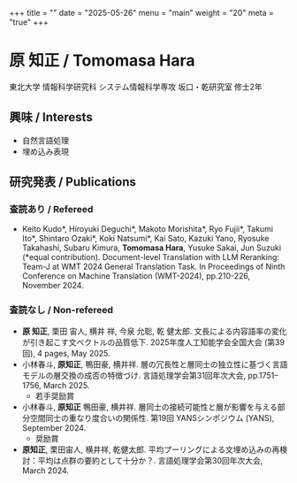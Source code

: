 +++
title = ""
date = "2025-05-26"
menu = "main"
weight = "20"
meta = "true"
+++

# 原 知正 / Tomomasa Hara

東北大学 情報科学研究科 システム情報科学専攻 坂口・乾研究室 修士2年

## 興味 / Interests

- 自然言語処理
- 埋め込み表現

## 研究発表 / Publications

### 査読あり / Refereed

- Keito Kudo*, Hiroyuki Deguchi*, Makoto Morishita*, Ryo Fujii*, Takumi Ito*, Shintaro Ozaki*, Koki Natsumi*, Kai Sato, Kazuki Yano, Ryosuke Takahashi, Subaru Kimura, **Tomomasa Hara**, Yusuke Sakai, Jun Suzuki (*equal contribution). Document-level Translation with LLM Reranking: Team-J at WMT 2024 General Translation Task. In Proceedings of Ninth Conference on Machine Translation (WMT-2024), pp.210-226, November 2024.

### 査読なし / Non-refereed

- **原 知正**, 栗田 宙人, 横井 祥, 今泉 允聡, 乾 健太郎. 文長による内容語率の変化が引き起こす文ベクトルの品質低下. 2025年度人工知能学会全国大会 (第39回), 4 pages, May 2025.
- 小林春斗, **原知正**, 鴨田豪, 横井祥. 層の冗長性と層同士の独立性に基づく言語モデルの層交換の成否の特徴づけ. 言語処理学会第31回年次大会, pp.1751–1756, March 2025.
  - 若手奨励賞
- 小林春斗, **原知正** 鴨田豪, 横井祥. 層同士の接続可能性と層が影響を与える部分空間同士の重なり度合いの関係性. 第19回 YANSシンポジウム (YANS), September 2024.
  - 奨励賞
- **原知正**, 栗田宙人, 横井祥, 乾健太郎. 平均プーリングによる文埋め込みの再検討：平均は点群の要約として十分か？. 言語処理学会第30回年次大会, March 2024.
